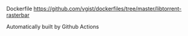 Dockerfile <https://github.com/vgist/dockerfiles/tree/master/libtorrent-rasterbar>

Automatically built by Github Actions
